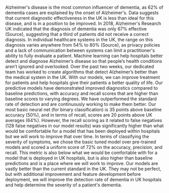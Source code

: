  Alzheimer's disease is the most common influencer of dementia, as 62% of dementia cases are explained by the onset of Alzheimer's. Data suggests that current diagnostic effectiveness in the UK is less than ideal for this disease, and is in a position to be improved. In 2018, Alzheimer's Research UK indicated that the diagnosis of dementia was only 67% effective (Source), suggesting that a third of patients did not receive a correct diagnosis. In individual healthcare systems in the UK, the range on this diagnosis varies anywhere from 54% to 80% (Source), as privacy policies and a lack of communication between systems can limit a practitioner's ability to fully evaluate a patient. Machine learning can help hospitals better detect and diagnose Alzheimer’s disease so that people’s health conditions aren’t ignored and overlooked. Over the past two weeks, our dedicated team has worked to create algorithms that detect Alzheimer’s better than the medical system in the UK. With our models, we can improve treatment for patients and help hospitals give their patients a better quality of life. Our predictive models have demonstrated improved diagnostics compared to baseline predictions, with accuracy and recall scores that are higher than baseline scores to varying degrees. We have outperformed the standard rate of detection and are continuously working to make them better. Our most basic neural net (for binary classification) is 35 points above baseline accuracy (50%), and in terms of recall, scores are 20 points above UK averages (64%). However, the recall scoring as it related to false negatives (128 false negatives in our model results) was significantly higher than what would be comfortable for a model that has been deployed within hospitals but we will work to improve that over time. In terms of classifying the severity of symptoms, we chose the basic tuned model over pre-trained models and scored a uniform score of 72% on the accuracy, precision, and recall. This metric is also below what we would be comfortable with for a model that is deployed in UK hospitals, but is also higher than baseline predictions and is a place where we will work to improve. Our models are vastly better than the current standard in the UK. They may not be perfect, but with additional improvement and feature development before deployment, we will improve the detection rate of dementia in UK hospitals and help determine the severity of a patient's dementia.
